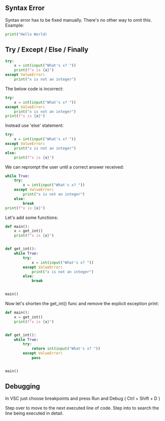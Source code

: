 ## Syntax Error ##
Syntax error has to be fixed manually.
There's no other way to omit this.
Example:
```python
print("Hello World)
```
## Try / Except / Else / Finally ##
```python
try:
    x = int(input("What's x? "))
    print(f"x is {x}")
except ValueError:
    print("x is not an integer")
```
The below code is incorrect:
```python
try:
    x = int(input("What's x? "))
except ValueError:
    print("x is not an integer")
print(f"x is {x}")
```
Instead use 'else' statement:
```python
try:
    x = int(input("What's x? "))
except ValueError:
    print("x is not an integer")
else:
    print(f"x is {x}")
```
We can reprompt the user until a correct answer received:
```python
while True:
    try:
        x = int(input("What's x? "))
    except ValueError:
        print("x is not an integer")
    else:
        break
print(f"x is {x}")
```
Let's add some functions:
```python
def main():
    x = get_int()
    print(f"x is {x}")


def get_int():
    while True:
        try:
            x = int(input("What's x? "))
        except ValueError:
            print("x is not an integer")
        else:
            break


main()
```
Now let's shorten the get_int() func and remove the explicit exception print:
```python
def main():
    x = get_int()
    print(f"x is {x}")


def get_int():
    while True:
        try:
            return int(input("What's x? "))
        except ValueError:
            pass


main()
```
## Debugging ##
In VSC just choose breakpoints and press Run and Debug ( Ctrl + Shift + D )

Step over to move to the next executed line of code.
Step into to search the line being executed in detail.
